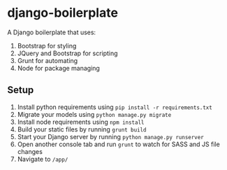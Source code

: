 # django-boilerplate

A Django boilerplate that uses:

1. Bootstrap for styling
2. JQuery and Bootstrap for scripting
3. Grunt for automating
4. Node for package managing

## Setup

1. Install python requirements using `pip install -r requirements.txt`
2. Migrate your models using `python manage.py migrate`
3. Install node requirements using `npm install`
4. Build your static files by running `grunt build`
5. Start your Django server by running `python manage.py runserver`
6. Open another console tab and run `grunt` to watch for SASS and JS file changes
7. Navigate to `/app/`
